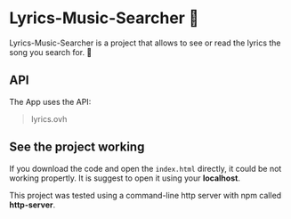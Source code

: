 # Lyrics-Music-Searcher 🎼

Lyrics-Music-Searcher is a project that allows to see or read
the lyrics the song you search for. 📄
## API
The App uses the API:

> lyrics.ovh

## See the project working
If you download the code and open the `index.html` directly, it could be not working propertly. It is suggest to open it using your **localhost**.

This project was tested using a command-line http server with npm called **http-server**.
